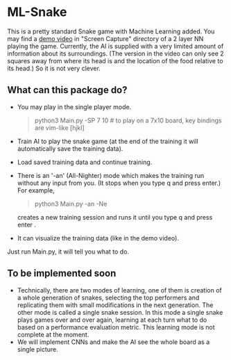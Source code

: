 # ML-Snake

This is a pretty standard Snake game with Machine Learning added.
You may find a [demo video](https://raw.githubusercontent.com/UstunYildirim/ML-Snake/master/Screen%20Capture/Screen%20Recording.mp4) in "Screen Capture" directory of a 2 layer NN playing the game.
Currently, the AI is supplied with a very limited amount of information about its surroundings.
(The version in the video can only see 2 squares away from where its head is and the location of the food relative to its head.)
So it is not very clever.

## What can this package do?

* You may play in the single player mode.
  > python3 Main.py -SP 7 10 # to play on a 7x10 board, key bindings are vim-like [hjkl]
* Train AI to play the snake game (at the end of the training it will automatically save the training data).
* Load saved training data and continue training.
* There is an '-an' (All-Nighter) mode which makes the training run without any input from you. (It stops when you type q and press enter.)
  For example, 
  > python3 Main.py -an -Ne
  
  creates a new training session and runs it until you type q and press enter .
* It can visualize the training data (like in the demo video).

Just run Main.py, it will tell you what to do.

## To be implemented soon

* Technically, there are two modes of learning, one of them is creation of a whole generation of snakes, selecting the top performers and replicating them with small modifications in the next generation. The other mode is called a single snake session. In this mode a single snake plays games over and over again, learning at each turn what to do based on a performance evaluation metric. This learning mode is not complete at the moment.
* We will implement CNNs and make the AI see the whole board as a single picture.
